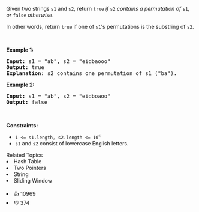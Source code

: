 <p>Given two strings <code>s1</code> and <code>s2</code>, return <code>true</code><em> if </em><code>s2</code><em> contains a permutation of </em><code>s1</code><em>, or </em><code>false</code><em> otherwise</em>.</p>

<p>In other words, return <code>true</code> if one of <code>s1</code>'s permutations is the substring of <code>s2</code>.</p>

<p>&nbsp;</p> 
<p><strong class="example">Example 1:</strong></p>

<pre>
<strong>Input:</strong> s1 = "ab", s2 = "eidbaooo"
<strong>Output:</strong> true
<strong>Explanation:</strong> s2 contains one permutation of s1 ("ba").
</pre>

<p><strong class="example">Example 2:</strong></p>

<pre>
<strong>Input:</strong> s1 = "ab", s2 = "eidboaoo"
<strong>Output:</strong> false
</pre>

<p>&nbsp;</p> 
<p><strong>Constraints:</strong></p>

<ul> 
 <li><code>1 &lt;= s1.length, s2.length &lt;= 10<sup>4</sup></code></li> 
 <li><code>s1</code> and <code>s2</code> consist of lowercase English letters.</li> 
</ul>

<div><div>Related Topics</div><div><li>Hash Table</li><li>Two Pointers</li><li>String</li><li>Sliding Window</li></div></div><br><div><li>👍 10969</li><li>👎 374</li></div>